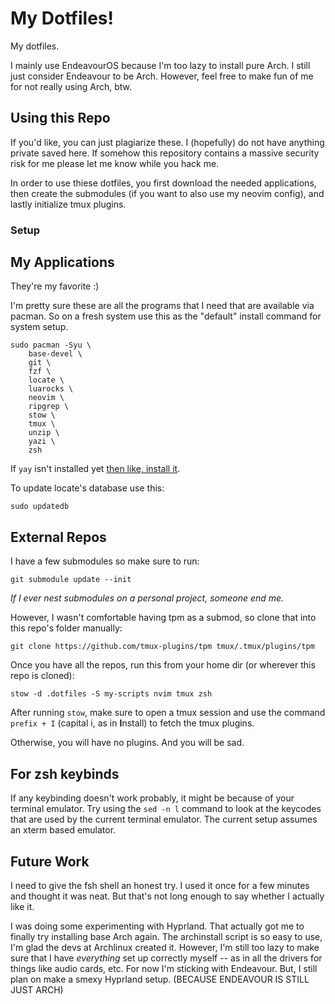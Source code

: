 # My Dotfiles! 
My dotfiles.

I mainly use EndeavourOS because I'm too lazy to install pure Arch.
I still just consider Endeavour to be Arch. However, feel free to make fun of me for not really using Arch, btw.

## Using this Repo
If you'd like, you can just plagiarize these.
I (hopefully) do not have anything private saved here.
If somehow this repository contains a massive security risk for me please let me know while you hack me.

In order to use thiese dotfiles, you first download the needed applications, then create the submodules (if you want to also use my neovim config), and lastly initialize tmux plugins.

### Setup
## My Applications
They're my favorite :)

I'm pretty sure these are all the programs that I need that are available via pacman. 
So on a fresh system use this as the "default" install command for system setup.
```
sudo pacman -Syu \
	base-devel \
    git \
    fzf \
    locate \
    luarocks \
    neovim \
    ripgrep \
    stow \
    tmux \
    unzip \
    yazi \
    zsh
```

If `yay` isn't installed yet [then like, install it](https://github.com/Jguer/yay).

To update locate's database use this:
```
sudo updatedb
```

## External Repos
I have a few submodules so make sure to run:
```
git submodule update --init
```
*If I ever nest submodules on a personal project, someone end me.*

However, I wasn't comfortable having tpm as a submod, so clone that into this repo's folder manually:
```
git clone https://github.com/tmux-plugins/tpm tmux/.tmux/plugins/tpm
```

Once you have all the repos, run this from your home dir (or wherever this repo is cloned):
```
stow -d .dotfiles -S my-scripts nvim tmux zsh
```

After running `stow`, make sure to open a tmux session and use the command `prefix + I` (capital i, as in **I**nstall) to fetch the tmux plugins.

Otherwise, you will have no plugins. And you will be sad.

## For zsh keybinds
If any keybinding doesn't work probably, it might be because of your terminal emulator. 
Try using the `sed -n l` command to look at the keycodes that are used by the current terminal emulator.
The current setup assumes an xterm based emulator.

## Future Work
I need to give the fsh shell an honest try. I used it once for a few minutes and thought it was neat.
But that's not long enough to say whether I actually like it.

I was doing some experimenting with Hyprland. That actually got me to finally try installing base Arch again.
The archinstall script is so easy to use, I'm glad the devs at Archlinux created it.
However, I'm still too lazy to make sure that I have *everything* set up correctly myself -- as in all the drivers for things like audio cards, etc.
For now I'm sticking with Endeavour. But, I still plan on make a smexy Hyprland setup. (BECAUSE ENDEAVOUR IS STILL JUST ARCH)

